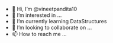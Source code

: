 - 👋 Hi, I’m @vineetpandita10
- 👀 I’m interested in ...
- 🌱 I’m currently learning DataStructures
- 💞️ I’m looking to collaborate on ...
- 📫 How to reach me ...

<!---
vineetpandita10/vineetpandita10 is a ✨ special ✨ repository because its `README.md` (this file) appears on your GitHub profile.
You can click the Preview link to take a look at your changes.
--->
